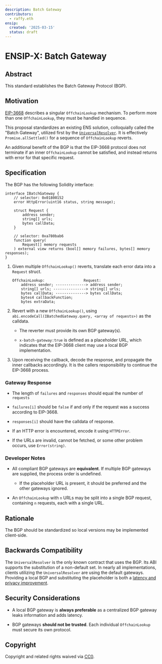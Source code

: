 ```yaml
---
description: Batch Gateway
contributors:
  - raffy.eth
ensip:
  created: '2025-03-15'
  status: draft
---
```


# ENSIP-X: Batch Gateway

## Abstract

This standard establishes the Batch Gateway Protocol (BGP).

## Motivation

[EIP-3668](https://eips.ethereum.org/EIPS/eip-3668) describes a singular `OffchainLookup` mechanism.  To perform more than one `OffchainLookup`, they must be handled in sequence.

This proposal standardizes an existing ENS solution, colloquially called the "Batch Gateway", utilized first by the [`UniversalResolver`](https://github.com/ensdomains/ens-contracts/blob/staging/contracts/utils/UniversalResolver.sol).  It is effectively `Promise.allSettled()` for a sequence of `OffchainLookup` reverts.

An additional benefit of the BGP is that the EIP-3668 protocol does not terminate if an inner `OffchainLookup` cannot be satisfied, and instead returns with error for that specific request.

## Specification

The BGP has the following Solidity interface:

```solidity
interface IBatchGateway {
	// selector: 0x01800152
    error HttpError(uint16 status, string message);

    struct Request {
        address sender;
        string[] urls;
        bytes callData;
    }

	// selector: 0xa780bab6
    function query(
        Request[] memory requests
    ) external view returns (bool[] memory failures, bytes[] memory responses);
}
```

1. Given multiple `OffchainLookup()` reverts, translate each error data into a `Request` struct.

	```
	OffchainLookup:                  Request:
	    address sender; --------------> address sender;
	    string[] urls; ---------------> string[] urls;
	    bytes callData; --------------> bytes callData;
	    bytes4 callbackFunction;
	    bytes extraData;
	```

1. Revert with a new `OffchainLookup()`, using `abi.encodeCall(IBatchedGateway.query, <array of requests>)` as the calldata.

	* The reverter must provide its own BGP gateway(s).

	* `x-batch-gateway:true` is defined as a placeholder URL, which indicates that the EIP-3668 client may use a local BGP implementation.

1. Upon receiving the callback, decode the response, and propagate the inner callbacks accordingly.  It is the callers responsibility to continue the EIP-3668 process.

### Gateway Response

* The length of `failures` and `responses` should equal the number of `requests`

* `failures[i]` should be `false` if and only if the request was a success according to EIP-3668.

* `responses[i]` should have the calldata of response.

* If an HTTP error is encountered, encode it using `HTTPError`.

* If the URLs are invalid, cannot be fetched, or some other problem occurs, use `Error(string)`.

### Developer Notes

* All compliant BGP gateways are **equivalent**.  If multiple BGP gateways are supplied, the process order is undefined.
	* If the placeholder URL is present, it should be preferred and the other gateways ignored.

* An `OffchainLookup` with `n` URLs may be split into a single BGP request, containing `n` requests, each with a single URL.

## Rationale

The BGP should be standardized so local versions may be implemented client-side.

## Backwards Compatibility

The `UniversalResolver` is the only known contract that uses the BGP.  Its ABI supports the substitution of a non-default set.  In nearly all implementations, clients utilizing the `UniversalResolver` are using the default gateways.  Providing a local BGP and substituting the placeholder is both a [latency and privacy improvement](#security-considerations).

## Security Considerations

* A local BGP gateway is **always preferable** as a centralized BGP gateway leaks information and adds latency.

* BGP gateways **should not be trusted**.  Each individual `OffchainLookup` must secure its own protocol.


## Copyright

<!-- Just leave this how it is -->
Copyright and related rights waived via [CC0](https://creativecommons.org/publicdomain/zero/1.0/).
